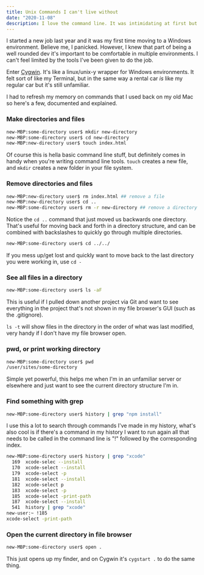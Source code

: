 ```yaml
---
title: Unix Commands I can't live without
date: "2020-11-08"
description: I love the command line. It was intimidating at first but now I don't know what I did without it.
---
```


I started a new job last year and it was my first time moving to a Windows environment. Believe me, I panicked. However, I knew that part of being a well rounded dev it's important to be comfortable in multiple environments. I can't feel limited by the tools I've been given to do the job.

Enter [Cygwin](https://www.cygwin.com/). It's like a linux/unix-y wrapper for Windows environments. It felt sort of like my Terminal, but in the same way a rental car *is* like my regular car but it's still unfamiliar.

I had to refresh my memory on commands that I used back on my old Mac so here's a few, documented and explained.

### Make directories and files

```bash
new-MBP:some-directory user$ mkdir new-directory
new-MBP:some-directory user$ cd new-directory
new-MBP:new-directory user$ touch index.html
```

Of course this is hella basic command line stuff, but definitely comes in handy when you're writing command line tools. `touch` creates a new file, and `mkdir` creates a new folder in your file system.

### Remove directories and files

```bash
new-MBP:new-directory user$ rm index.html ## remove a file
new-MBP:new-directory user$ cd ..
new-MBP:some-directory user$ rm -r new-directory ## remove a directory
```

Notice the `cd ..` command that just moved us backwards one directory. That's useful for moving back and forth in a directory structure, and can be combined with backslashes to quickly go through multiple directories.

```bash
new-MBP:some-directory user$ cd ../../
```

If you mess up/get lost and quickly want to move back to the last directory you were working in, use `cd -`

### See all files in a directory

```bash
new-MBP:some-directory user$ ls -aF
```

This is useful if I pulled down another project via Git and want to see everything in the project that's not shown in my file browser's GUI (such as the .gitignore).

`ls -t` will show files in the directory in the order of what was last modified, very handy if I don't have my file browser open.

### pwd, or print working directory

```bash
new-MBP:some-directory user$ pwd
/user/sites/some-directory
```

Simple yet powerful, this helps me when I'm in an unfamiliar server or elsewhere and just want to see the current directory structure I'm in.

### Find something with grep

```bash
new-MBP:some-directory user$ history | grep "npm install"
```

I use this a lot to search through commands I've made in my history, what's also cool is if there's a command in my history I want to run again all that needs to be called in the command line is "!" followed by the corresponding index.

```bash
new-MBP:some-directory user$ history | grep "xcode"
  169  xcode-selec --install
  170  xcode-select --install
  179  xcode-select -p
  181  xcode-select --install
  182  xcode-select p
  183  xcode-select -p
  185  xcode-select -print-path
  187  xcode-select --install
  541  history | grep "xcode"
new-user:~ !185
xcode-select -print-path
```

### Open the current directory in file browser

```bash
new-MBP:some-directory user$ open .
```

This just opens up my finder, and on Cygwin it's `cygstart .` to do the same thing.
